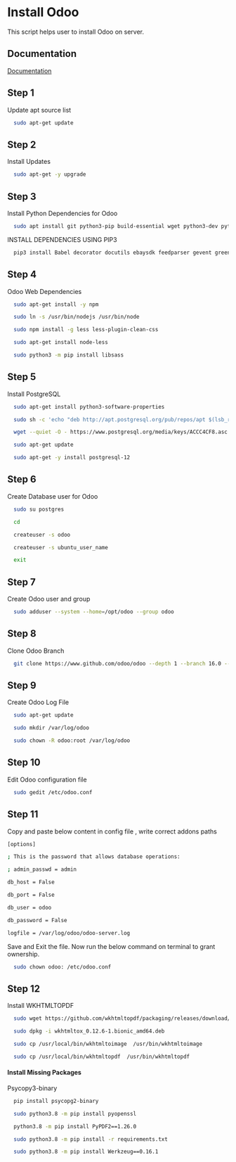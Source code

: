 
# Install Odoo

This script helps user to install Odoo on server.


## Documentation

[Documentation](https://www.getopenerp.com/install-odoo-12-on-ubuntu-18-04/)


## Step 1


Update apt source list

```bash
  sudo apt-get update
```

## Step 2
Install Updates

```bash
  sudo apt-get -y upgrade
```

## Step 3
Install Python Dependencies for Odoo

```bash
  sudo apt install git python3-pip build-essential wget python3-dev python3-venv python3-wheel libxslt-dev libzip-dev libldap2-dev libsasl2-dev python3-setuptools node-less
```

INSTALL DEPENDENCIES USING PIP3
```bash
  pip3 install Babel decorator docutils ebaysdk feedparser gevent greenlet html2text Jinja2 lxml Mako MarkupSafe mock num2words ofxparse passlib Pillow psutil psycogreen psycopg2 pydot pyparsing PyPDF2 pyserial python-dateutil python-openid pytz pyusb PyYAML qrcode reportlab requests six suds-jurko vatnumber vobject Werkzeug XlsxWriter xlwt xlrd
```

## Step 4

Odoo Web Dependencies
```bash
  sudo apt-get install -y npm
```


```bash
  sudo ln -s /usr/bin/nodejs /usr/bin/node
```


```bash
  sudo npm install -g less less-plugin-clean-css
```


```bash
  sudo apt-get install node-less
```


```bash
  sudo python3 -m pip install libsass
```

## Step 5
Install PostgreSQL 

```bash
  sudo apt-get install python3-software-properties
```


```bash
  sudo sh -c 'echo "deb http://apt.postgresql.org/pub/repos/apt $(lsb_release -cs)-pgdg main" > /etc/apt/sources.list.d/pgdg.list'
```

```bash
  wget --quiet -O - https://www.postgresql.org/media/keys/ACCC4CF8.asc | sudo apt-key add -
```

```bash
  sudo apt-get update
```

```bash
  sudo apt-get -y install postgresql-12
```

## Step 6
Create Database user for Odoo

```bash
  sudo su postgres
```

```bash
  cd
```

```bash
  createuser -s odoo
```

```bash
  createuser -s ubuntu_user_name
```

```bash
  exit
```

## Step 7

Create Odoo user and group

```bash
  sudo adduser --system --home=/opt/odoo --group odoo
```

## Step 8
Clone Odoo Branch
```bash
  git clone https://www.github.com/odoo/odoo --depth 1 --branch 16.0 --single-branch
```

## Step 9
Create Odoo Log File

```bash
  sudo apt-get update
```

```bash
  sudo mkdir /var/log/odoo
```

```bash
  sudo chown -R odoo:root /var/log/odoo
```

## Step 10
Edit Odoo configuration file

```bash
  sudo gedit /etc/odoo.conf
```
## Step 11

Copy and paste below content in config file , write correct addons paths

```bash
[options]

; This is the password that allows database operations:

; admin_passwd = admin

db_host = False

db_port = False

db_user = odoo

db_password = False

logfile = /var/log/odoo/odoo-server.log
```

Save and Exit the file. Now run the below command on terminal to grant ownership.
```bash
  sudo chown odoo: /etc/odoo.conf
```

## Step 12

Install WKHTMLTOPDF
```bash
  sudo wget https://github.com/wkhtmltopdf/packaging/releases/download/0.12.6-1/wkhtmltox_0.12.6-1.bionic_amd64.deb
```

```bash
  sudo dpkg -i wkhtmltox_0.12.6-1.bionic_amd64.deb
```

```bash
  sudo cp /usr/local/bin/wkhtmltoimage  /usr/bin/wkhtmltoimage
```

```bash
  sudo cp /usr/local/bin/wkhtmltopdf  /usr/bin/wkhtmltopdf
```

#### Install Missing Packages

Psycopy3-binary
```bash
  pip install psycopg2-binary
```

```bash
  sudo python3.8 -m pip install pyopenssl
```

```bash
  python3.8 -m pip install PyPDF2==1.26.0
```

```bash
  sudo python3.8 -m pip install -r requirements.txt
```

```bash
  sudo python3.8 -m pip install Werkzeug==0.16.1
```
